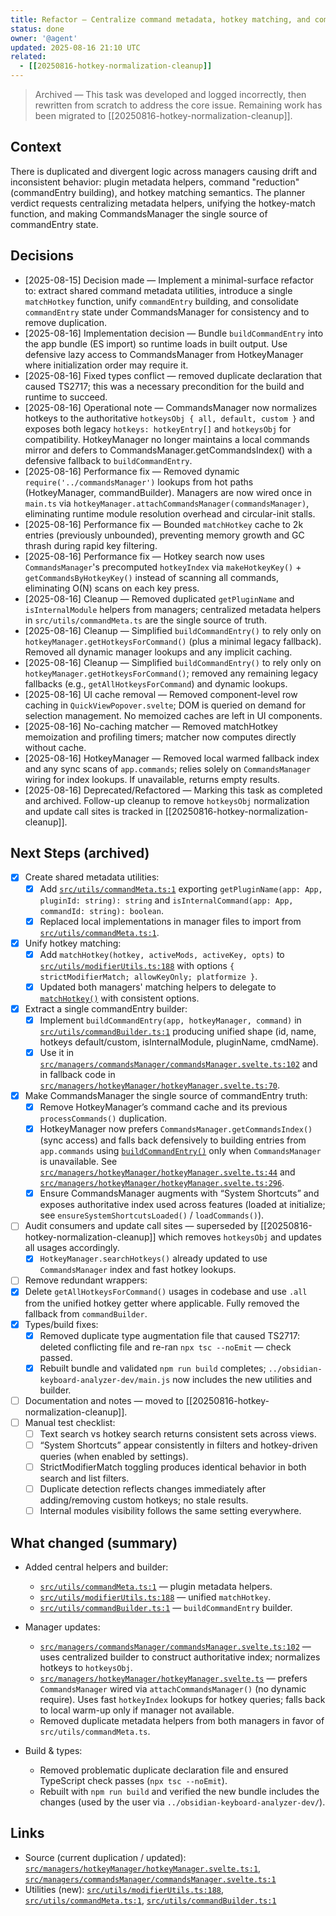 ```yaml
---
title: Refactor — Centralize command metadata, hotkey matching, and commandEntry state (Deprecated)
status: done
owner: '@agent'
updated: 2025-08-16 21:10 UTC
related:
  - [[20250816-hotkey-normalization-cleanup]]
---
```


> Archived — This task was developed and logged incorrectly, then rewritten from scratch to address the core issue. Remaining work has been migrated to [[20250816-hotkey-normalization-cleanup]].

## Context

There is duplicated and divergent logic across managers causing drift and inconsistent behavior: plugin metadata helpers, command "reduction" (commandEntry building), and hotkey matching semantics. The planner verdict requests centralizing metadata helpers, unifying the hotkey-match function, and making CommandsManager the single source of commandEntry state.

## Decisions

- [2025-08-15] Decision made — Implement a minimal-surface refactor to: extract shared command metadata utilities, introduce a single `matchHotkey` function, unify `commandEntry` building, and consolidate `commandEntry` state under CommandsManager for consistency and to remove duplication.
- [2025-08-16] Implementation decision — Bundle `buildCommandEntry` into the app bundle (ES import) so runtime loads in built output. Use defensive lazy access to CommandsManager from HotkeyManager where initialization order may require it.
- [2025-08-16] Fixed types conflict — removed duplicate declaration that caused TS2717; this was a necessary precondition for the build and runtime to succeed.
- [2025-08-16] Operational note — CommandsManager now normalizes hotkeys to the authoritative `hotkeysObj { all, default, custom }` and exposes both legacy `hotkeys: hotkeyEntry[]` and `hotkeysObj` for compatibility. HotkeyManager no longer maintains a local commands mirror and defers to CommandsManager.getCommandsIndex() with a defensive fallback to `buildCommandEntry`.
- [2025-08-16] Performance fix — Removed dynamic `require('../commandsManager')` lookups from hot paths (HotkeyManager, commandBuilder). Managers are now wired once in `main.ts` via `hotkeyManager.attachCommandsManager(commandsManager)`, eliminating runtime module resolution overhead and circular-init stalls.
- [2025-08-16] Performance fix — Bounded `matchHotkey` cache to 2k entries (previously unbounded), preventing memory growth and GC thrash during rapid key filtering.
- [2025-08-16] Performance fix — Hotkey search now uses `CommandsManager`'s precomputed `hotkeyIndex` via `makeHotkeyKey()` + `getCommandsByHotkeyKey()` instead of scanning all commands, eliminating O(N) scans on each key press.
- [2025-08-16] Cleanup — Removed duplicated `getPluginName` and `isInternalModule` helpers from managers; centralized metadata helpers in `src/utils/commandMeta.ts` are the single source of truth.
- [2025-08-16] Cleanup — Simplified `buildCommandEntry()` to rely only on `hotkeyManager.getHotkeysForCommand()` (plus a minimal legacy fallback). Removed all dynamic manager lookups and any implicit caching.
- [2025-08-16] Cleanup — Simplified `buildCommandEntry()` to rely only on `hotkeyManager.getHotkeysForCommand()`; removed any remaining legacy fallbacks (e.g., `getAllHotkeysForCommand`) and dynamic lookups.
- [2025-08-16] UI cache removal — Removed component-level row caching in `QuickViewPopover.svelte`; DOM is queried on demand for selection management. No memoized caches are left in UI components.
- [2025-08-16] No-caching matcher — Removed matchHotkey memoization and profiling timers; matcher now computes directly without cache.
- [2025-08-16] HotkeyManager — Removed local warmed fallback index and any sync scans of `app.commands`; relies solely on `CommandsManager` wiring for index lookups. If unavailable, returns empty results.
- [2025-08-16] Deprecated/Refactored — Marking this task as completed and archived. Follow-up cleanup to remove `hotkeysObj` normalization and update call sites is tracked in [[20250816-hotkey-normalization-cleanup]].

## Next Steps (archived)

- [x] Create shared metadata utilities:
  - [x] Add [`src/utils/commandMeta.ts:1`](src/utils/commandMeta.ts:1) exporting `getPluginName(app: App, pluginId: string): string` and `isInternalCommand(app: App, commandId: string): boolean`.
  - [x] Replaced local implementations in manager files to import from [`src/utils/commandMeta.ts:1`](src/utils/commandMeta.ts:1).
- [x] Unify hotkey matching:
  - [x] Add `matchHotkey(hotkey, activeMods, activeKey, opts)` to [`src/utils/modifierUtils.ts:188`](src/utils/modifierUtils.ts:188) with options `{ strictModifierMatch; allowKeyOnly; platformize }`.
  - [x] Updated both managers' matching helpers to delegate to [`matchHotkey()`](src/utils/modifierUtils.ts:188) with consistent options.
- [x] Extract a single commandEntry builder:
  - [x] Implement `buildCommandEntry(app, hotkeyManager, command)` in [`src/utils/commandBuilder.ts:1`](src/utils/commandBuilder.ts:1) producing unified shape (id, name, hotkeys default/custom, isInternalModule, pluginName, cmdName).
  - [x] Use it in [`src/managers/commandsManager/commandsManager.svelte.ts:102`](src/managers/commandsManager/commandsManager.svelte.ts:102) and in fallback code in [`src/managers/hotkeyManager/hotkeyManager.svelte.ts:70`](src/managers/hotkeyManager/hotkeyManager.svelte.ts:70).
- [x] Make CommandsManager the single source of commandEntry truth:
  - [x] Remove HotkeyManager’s command cache and its previous `processCommands()` duplication.
  - [x] HotkeyManager now prefers `CommandsManager.getCommandsIndex()` (sync access) and falls back defensively to building entries from `app.commands` using [`buildCommandEntry()`](src/utils/commandBuilder.ts:1) only when `CommandsManager` is unavailable. See [`src/managers/hotkeyManager/hotkeyManager.svelte.ts:44`](src/managers/hotkeyManager/hotkeyManager.svelte.ts:44) and [`src/managers/hotkeyManager/hotkeyManager.svelte.ts:296`](src/managers/hotkeyManager/hotkeyManager.svelte.ts:296).
  - [x] Ensure CommandsManager augments with “System Shortcuts” and exposes authoritative index used across features (loaded at initialize; see `ensureSystemShortcutsLoaded()` / `loadCommands()`).
- [ ] Audit consumers and update call sites — superseded by [[20250816-hotkey-normalization-cleanup]] which removes `hotkeysObj` and updates all usages accordingly.
  - [x] `HotkeyManager.searchHotkeys()` already updated to use `CommandsManager` index and fast hotkey lookups.
- [ ] Remove redundant wrappers:
- [x] Delete `getAllHotkeysForCommand()` usages in codebase and use `.all` from the unified hotkey getter where applicable. Fully removed the fallback from `commandBuilder`.
- [x] Types/build fixes:
  - [x] Removed duplicate type augmentation file that caused TS2717: deleted conflicting file and re-ran `npx tsc --noEmit` — check passed.
  - [x] Rebuilt bundle and validated `npm run build` completes; `../obsidian-keyboard-analyzer-dev/main.js` now includes the new utilities and builder.
- [ ] Documentation and notes — moved to [[20250816-hotkey-normalization-cleanup]].
- [ ] Manual test checklist:
  - [ ] Text search vs hotkey search returns consistent sets across views.
  - [ ] “System Shortcuts” appear consistently in filters and hotkey-driven queries (when enabled by settings).
  - [ ] StrictModifierMatch toggling produces identical behavior in both search and list filters.
  - [ ] Duplicate detection reflects changes immediately after adding/removing custom hotkeys; no stale results.
  - [ ] Internal modules visibility follows the same setting everywhere.

## What changed (summary)

- Added central helpers and builder:

  - [`src/utils/commandMeta.ts:1`](src/utils/commandMeta.ts:1) — plugin metadata helpers.
  - [`src/utils/modifierUtils.ts:188`](src/utils/modifierUtils.ts:188) — unified `matchHotkey`.
  - [`src/utils/commandBuilder.ts:1`](src/utils/commandBuilder.ts:1) — `buildCommandEntry` builder.

- Manager updates:

  - [`src/managers/commandsManager/commandsManager.svelte.ts:102`](src/managers/commandsManager/commandsManager.svelte.ts:102) — uses centralized builder to construct authoritative index; normalizes hotkeys to `hotkeysObj`.
  - [`src/managers/hotkeyManager/hotkeyManager.svelte.ts`](src/managers/hotkeyManager/hotkeyManager.svelte.ts) — prefers `CommandsManager` wired via `attachCommandsManager()` (no dynamic require). Uses fast `hotkeyIndex` lookups for hotkey queries; falls back to local warm-up only if manager not available.
  - Removed duplicate metadata helpers from both managers in favor of `src/utils/commandMeta.ts`.

- Build & types:
  - Removed problematic duplicate declaration file and ensured TypeScript check passes (`npx tsc --noEmit`).
  - Rebuilt with `npm run build` and verified the new bundle includes the changes (used by the user via `../obsidian-keyboard-analyzer-dev/`).

## Links

- Source (current duplication / updated): [`src/managers/hotkeyManager/hotkeyManager.svelte.ts:1`](src/managers/hotkeyManager/hotkeyManager.svelte.ts:1), [`src/managers/commandsManager/commandsManager.svelte.ts:1`](src/managers/commandsManager/commandsManager.svelte.ts:1)
- Utilities (new): [`src/utils/modifierUtils.ts:188`](src/utils/modifierUtils.ts:188), [`src/utils/commandMeta.ts:1`](src/utils/commandMeta.ts:1), [`src/utils/commandBuilder.ts:1`](src/utils/commandBuilder.ts:1)

